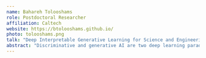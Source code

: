 ```yaml
---
name: Bahareh Tolooshams
role: Postdoctoral Researcher
affiliation: Caltech
website: https://btolooshams.github.io/
photo: tolooshams.png
talk: "Deep Interpretable Generative Learning for Science and Engineering"
abstract: "Discriminative and generative AI are two deep learning paradigms that revolutionized prediction and generation of high-quality images from text prompts. Nonetheless, discriminative learning is unable to generate data, and deep generative models struggle with decoding capabilities. Moreover, both approaches are data-hungry and have low interpretability. These drawbacks have posed significant barriers to the adoption of deep learning in applications where a) acquiring supervised data is expensive or infeasible, and b) goals extend beyond data fitting to attain scientific insights. Furthermore, deep learning applications are fairly unexplored in fields with rich mathematical and optimization frameworks such as inverse problems, or those in which interpretability matters. This talk discusses the theory and applications of deep learning in data-limited or unsupervised inverse problems. These include applications in radar sensing, Poisson image denoising, and computational neuroscience."
---
```

